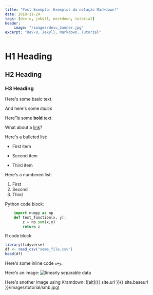 ```yaml
---
title: "Post Exemplo: Exemplos da notação Markdown!"
date: 2018-11-24
tags: [dev-u, jekyll, markdown, tutorial]
header:
    image: "/images/devu_banner.jpg"
excerpt: "Dev-U, Jekyll, Markdown, Tutorial"
---
```


# H1 Heading

## H2 Heading

### H3 Heading

Here's some basic text.

And here's some *italics*

Here'1s some **bold** text.

What about a [link](https://github.com/HugoUchoasBorges)?

Here's a bulleted list:
* First item
+ Second item
- Third item

Here's a numbered list:
1. First
2. Second
3. Third

Python code block:
```python
    import numpy as np
    def test_function(x, y):
        z = np.sum(x,y)
        return z
```

R code block:
```r
library(tidyverse)
df <- read_csv("some_file.csv")
head(df)
```

Here's some inline code `x+y`.

Here's an image:
<img src="{{ site.url }}{{ site.baseurl }}/images/tutorial/celeste.jpg" alt="linearly separable data">

Here's another image using Kramdown:
![alt]({{ site.url }}{{ site.baseurl }}/images/tutorial/smb.jpg)

